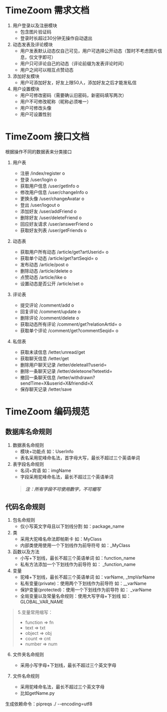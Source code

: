 TimeZoom 需求文档
================
1. 用户登录以及注册模块
    * 包含图片验证码
    * 登录时长超过30分钟无操作自动退出
2. 动态发表及评论模块
    * 用户发表默认动态仅自己可见，用户可选择公开动态（暂时不考虑图片信息，仅文字即可）
    * 用户只可评论自己的动态（评论前缀为发表评论时间）
    * 用户之间可以相互点赞动态
3. 添加好友模块
    * 用户可添加好友，好友上限50人，添加好友之后才能发私信
4. 用户设置模块
    * 用户可修改密码（需要确认旧密码，新密码填写两次）
    * 用户不可修改昵称（昵称必须唯一）
    * 用户可修改头像
    * 用户可设置性别

TimeZoom 接口文档
================
根据操作不同的数据表来分类接口
1. 用户表
	* 注册				/index/register				o
	* 登录				/user/login					o
    * 获取用户信息      /user/getInfo        		o
    * 修改用户信息      /user/changeInfo      		o
    * 更换头像          /user/changeAvatar      	o
    * 登出              /user/logout           		o
    * 添加好友          /user/addFriend       		o
    * 删除好友          /user/deleteFriend    		o
    * 回应好友请求      /user/answerFriend      	o
	* 获取好友列表		/user/getFriends			o
	
2. 动态表
	* 获取用户所有动态	/article/get?artUserid=	    o
	* 获取单个动态		/article/get?artSeqid=      o
	* 发布动态			/article/post	            o
	* 删除动态			/article/delete			    o
	* 点赞动态			/article/like			    o
	* 设置动态是否公开  /article/set			    o
	
3. 评论表
	* 提交评论		    /comment/add			    o
    * 回复评论          /comment/update             o
	* 删除评论			/comment/delete		    	o
	* 获取动态所有评论	/comment/get?relationArtId= o
	* 获取单个评论		/comment/get?commentSeqid=	o 
    
4. 私信表
	* 获取未读信息      /letter/unread/get         
    * 获取聊天信息      /letter/get  
    * 删除用户聊天记录  /letter/deleteall?userid=
    * 删除一条聊天记录  /letter/deleteone?leteetid=
    * 撤回一条聊天信息  /letter/withdrawn?sendTime=X&userid=X&friendid=X
    * 保存聊天记录      /letter/save


TimeZoom 编码规范
================
数据库名命规则
------------
1. 数据表名命规则 
    * 模块+功能点 如：UserInfo
    * 表名采用驼峰命名法，首字母大写，最长不超过三个英语单词
2. 表字段名命规则
    * 名词+宾语 如：imgName
    * 字段采用驼峰命名法，最长不超过三个英语单词
    >##### 注：所有字段不可使用数字，不可缩写
代码名命规则
------------
1. 包名命规则 
    * 仅小写英文字母且以下划线分割 如：package_name
2. 类 
    * 采用大驼峰名命法即帕斯卡 如：MyClass
    * 内部类使用使用一个下划线作为前导符号 如：_MyClass
3. 函数以及方法
    * 小写+下划线，最长不超三个英语单词 如：function_name
    * 私有方法添加一个下划线作为前导符  如： _function_name
4. 变量
    * 驼峰+下划线，最长不超三个英语单词 如：varName, _tmpVarName
    * 私有变量(private)：使用两个下划线作为前导符 如：__varName
    * 保护变量(protected)：使用一个下划线作为前导符 如： _varName
    * 全局变量以及常量名命规则：使用大写字母+下划线 如： GLOBAL_VAR_NAME
>5.变量常用缩写：
>   * function => fn
>   * text => txt
>   * object => obj
>   * count => cnt
>   * number => num

6. 文件夹名命规则
    * 采用小写字母+下划线，最长不超过三个英文字母
    
7. 文件名命规则
    * 采用驼峰命名法，最长不超过三个英文字母
    * 比如getName.py
    

生成依赖命令：pipreqs ./ --encoding=utf8

